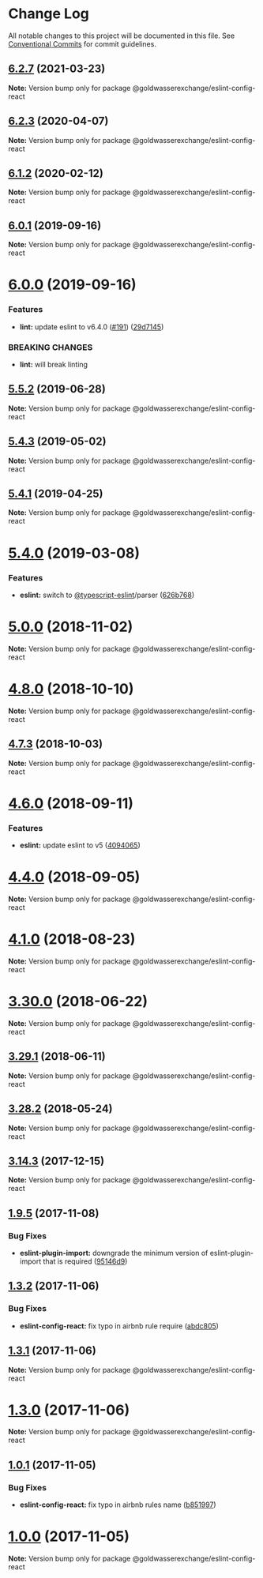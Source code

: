 # Change Log

All notable changes to this project will be documented in this file.
See [Conventional Commits](https://conventionalcommits.org) for commit guidelines.

## [6.2.7](https://github.com/goldwasserexchange/public/compare/v6.2.6...v6.2.7) (2021-03-23)

**Note:** Version bump only for package @goldwasserexchange/eslint-config-react





## [6.2.3](https://github.com/goldwasserexchange/public/compare/v6.2.2...v6.2.3) (2020-04-07)

**Note:** Version bump only for package @goldwasserexchange/eslint-config-react





## [6.1.2](https://github.com/goldwasserexchange/public/compare/v6.1.1...v6.1.2) (2020-02-12)

**Note:** Version bump only for package @goldwasserexchange/eslint-config-react





## [6.0.1](https://github.com/goldwasserexchange/public/compare/v6.0.0...v6.0.1) (2019-09-16)

**Note:** Version bump only for package @goldwasserexchange/eslint-config-react





# [6.0.0](https://github.com/goldwasserexchange/public/compare/v5.5.3...v6.0.0) (2019-09-16)


### Features

* **lint:** update eslint to v6.4.0 ([#191](https://github.com/goldwasserexchange/public/issues/191)) ([29d7145](https://github.com/goldwasserexchange/public/commit/29d7145))


### BREAKING CHANGES

* **lint:** will break linting





## [5.5.2](https://github.com/goldwasserexchange/public/compare/v5.5.1...v5.5.2) (2019-06-28)

**Note:** Version bump only for package @goldwasserexchange/eslint-config-react





## [5.4.3](https://github.com/goldwasserexchange/public/compare/v5.4.2...v5.4.3) (2019-05-02)

**Note:** Version bump only for package @goldwasserexchange/eslint-config-react





## [5.4.1](https://github.com/goldwasserexchange/public/compare/v5.4.0...v5.4.1) (2019-04-25)

**Note:** Version bump only for package @goldwasserexchange/eslint-config-react





# [5.4.0](https://github.com/goldwasserexchange/public/compare/v5.3.0...v5.4.0) (2019-03-08)


### Features

* **eslint:** switch to [@typescript-eslint](https://github.com/typescript-eslint)/parser ([626b768](https://github.com/goldwasserexchange/public/commit/626b768))





# [5.0.0](https://github.com/goldwasserexchange/public/compare/v4.12.1...v5.0.0) (2018-11-02)

**Note:** Version bump only for package @goldwasserexchange/eslint-config-react





<a name="4.8.0"></a>
# [4.8.0](https://github.com/goldwasserexchange/public/compare/v4.7.3...v4.8.0) (2018-10-10)

**Note:** Version bump only for package @goldwasserexchange/eslint-config-react





<a name="4.7.3"></a>
## [4.7.3](https://github.com/goldwasserexchange/javascript/tree/master/packages/lint/eslint/eslint-config-react/compare/v4.7.2...v4.7.3) (2018-10-03)

**Note:** Version bump only for package @goldwasserexchange/eslint-config-react





<a name="4.6.0"></a>
# [4.6.0](https://github.com/goldwasserexchange/javascript/tree/master/packages/lint/eslint/eslint-config-react/compare/v4.5.0...v4.6.0) (2018-09-11)


### Features

* **eslint:** update eslint to v5 ([4094065](https://github.com/goldwasserexchange/javascript/tree/master/packages/lint/eslint/eslint-config-react/commit/4094065))




<a name="4.4.0"></a>
# [4.4.0](https://github.com/goldwasserexchange/javascript/tree/master/packages/lint/eslint/eslint-config-react/compare/v4.3.1...v4.4.0) (2018-09-05)




**Note:** Version bump only for package @goldwasserexchange/eslint-config-react

<a name="4.1.0"></a>
# [4.1.0](https://github.com/goldwasserexchange/javascript/tree/master/packages/lint/eslint/eslint-config-react/compare/v4.0.2...v4.1.0) (2018-08-23)




**Note:** Version bump only for package @goldwasserexchange/eslint-config-react

<a name="3.30.0"></a>
# [3.30.0](https://github.com/goldwasserexchange/javascript/tree/master/packages/eslint-config-react/compare/v3.29.1...v3.30.0) (2018-06-22)




**Note:** Version bump only for package @goldwasserexchange/eslint-config-react

<a name="3.29.1"></a>
## [3.29.1](https://github.com/goldwasserexchange/javascript/tree/master/packages/eslint-config-react/compare/v3.29.0...v3.29.1) (2018-06-11)




**Note:** Version bump only for package @goldwasserexchange/eslint-config-react

<a name="3.28.2"></a>
## [3.28.2](https://github.com/goldwasserexchange/javascript/tree/master/packages/eslint-config-react/compare/v3.28.1...v3.28.2) (2018-05-24)




**Note:** Version bump only for package @goldwasserexchange/eslint-config-react

<a name="3.14.3"></a>
## [3.14.3](https://github.com/goldwasserexchange/javascript/tree/master/packages/eslint-config-react/compare/v3.14.2...v3.14.3) (2017-12-15)




**Note:** Version bump only for package @goldwasserexchange/eslint-config-react

<a name="1.9.5"></a>
## [1.9.5](https://github.com/goldwasserexchange/javascript/compare/v1.9.4...v1.9.5) (2017-11-08)


### Bug Fixes

* **eslint-plugin-import:** downgrade the minimum version of eslint-plugin-import that is required ([95146d9](https://github.com/goldwasserexchange/javascript/commit/95146d9))




<a name="1.3.2"></a>
## [1.3.2](https://github.com/goldwasserexchange/javascript/compare/v1.3.1...v1.3.2) (2017-11-06)


### Bug Fixes

* **eslint-config-react:** fix typo in airbnb rule require ([abdc805](https://github.com/goldwasserexchange/javascript/commit/abdc805))




<a name="1.3.1"></a>
## [1.3.1](https://github.com/goldwasserexchange/javascript/compare/v1.3.0...v1.3.1) (2017-11-06)




**Note:** Version bump only for package @goldwasserexchange/eslint-config-react

<a name="1.3.0"></a>
# [1.3.0](https://github.com/goldwasserexchange/javascript/compare/v1.2.0...v1.3.0) (2017-11-06)




**Note:** Version bump only for package @goldwasserexchange/eslint-config-react

<a name="1.0.1"></a>
## [1.0.1](https://github.com/goldwasserexchange/javascript/compare/v1.0.0...v1.0.1) (2017-11-05)


### Bug Fixes

* **eslint-config-react:** fix typo in airbnb rules name ([b851997](https://github.com/goldwasserexchange/javascript/commit/b851997))




<a name="1.0.0"></a>
# [1.0.0](https://github.com/goldwasserexchange/javascript/compare/v0.20.6...v1.0.0) (2017-11-05)




**Note:** Version bump only for package @goldwasserexchange/eslint-config-react
